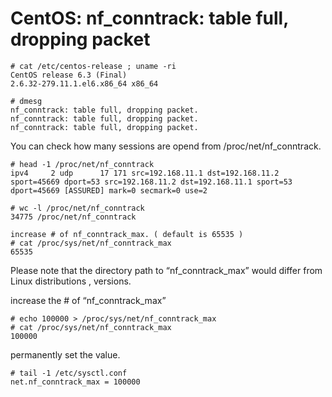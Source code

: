 # CentOS:  nf\_conntrack: table full, dropping packet

```text
# cat /etc/centos-release ; uname -ri
CentOS release 6.3 (Final)
2.6.32-279.11.1.el6.x86_64 x86_64
```

```text
# dmesg
nf_conntrack: table full, dropping packet.
nf_conntrack: table full, dropping packet.
nf_conntrack: table full, dropping packet.
```

You can check how many sessions are opend from /proc/net/nf\_conntrack.

```text
# head -1 /proc/net/nf_conntrack
ipv4     2 udp      17 171 src=192.168.11.1 dst=192.168.11.2 sport=45669 dport=53 src=192.168.11.2 dst=192.168.11.1 sport=53 dport=45669 [ASSURED] mark=0 secmark=0 use=2
```

```text
# wc -l /proc/net/nf_conntrack
34775 /proc/net/nf_conntrack
```

```text
increase # of nf_conntrack_max. ( default is 65535 )
# cat /proc/sys/net/nf_conntrack_max
65535
```

Please note that the directory path to “nf\_conntrack\_max” would differ from Linux distributions , versions.

increase the \# of “nf\_conntrack\_max”

```text
# echo 100000 > /proc/sys/net/nf_conntrack_max
# cat /proc/sys/net/nf_conntrack_max
100000
```

permanently set the value.

```text
# tail -1 /etc/sysctl.conf
net.nf_conntrack_max = 100000
```

